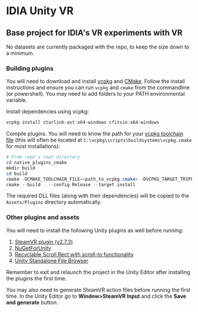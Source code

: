 # IDIA Unity VR
## Base project for IDIA's VR experiments with VR

No datasets are currently packaged with the repo, to keep the size down to a minimum. 

### Building plugins
You will need to download and install [vcpkg](https://github.com/microsoft/vcpkg) and [CMake](https://cmake.org/download/). Follow the install instructions and ensure you can run `vcpkg` and `cmake` from the commandline (or powershell). You may need to add folders to your PATH environmental variable.

Install dependencies using vcpkg:
```powershell
vcpkg install starlink-ast:x64-windows cfitsio:x64-windows
```

Compile plugins. You will need to know the path for your [vcpkg toolchain file](https://vcpkg.readthedocs.io/en/latest/examples/installing-and-using-packages/#cmake) (this will often be located at `C:\vcpkg\scripts\buildsystems\vcpkg.cmake` for most installations):
```powershell
# From repo's root directory
cd native_plugins_cmake
mkdir build
cd build
cmake -DCMAKE_TOOLCHAIN_FILE=<path_to_vcpkg.cmake> -DVCPKG_TARGET_TRIPLET=x64-windows -DCMAKE_BUILD_TYPE=Release ../
cmake --build . --config Release --target install
```

The required DLL files (along with their dependencies) will be copied to the `Assets/Plugins` directory automatically.


### Other plugins and assets
You will need to install the following Unity plugins as well before running:

1) [SteamVR plugin (v2.7.3)](https://github.com/ValveSoftware/steamvr_unity_plugin/releases/download/2.7.3/steamvr_2_7_3.unitypackage)
3) [NuGetForUnity](https://github.com/GlitchEnzo/NuGetForUnity/releases/download/v3.0.5/NugetForUnity.3.0.5.unitypackage)
4) [Recyclable Scroll Rect with scroll-to functionality](https://github.com/CosmicElysium/Recyclable-Scroll-Rect/releases/download/v1.0/recyclable-scroll-rect.unitypackage) 
5) [Unity Standalone File Browser](https://github.com/gkngkc/UnityStandaloneFileBrowser/releases/download/1.2/StandaloneFileBrowser.unitypackage)


Remember to exit and relaunch the project in the Unity Editor after installing the plugins the first time.

You may also need to generate SteamVR action files before running the first time. In the Unity Editor go to **Window>SteamVR Input** and click the **Save and generate** button.
